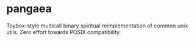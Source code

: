 pangaea
=======

Toybox-style multicall binary spiritual reimplementation of common unix utils. Zero effort towards POSIX compatibility.